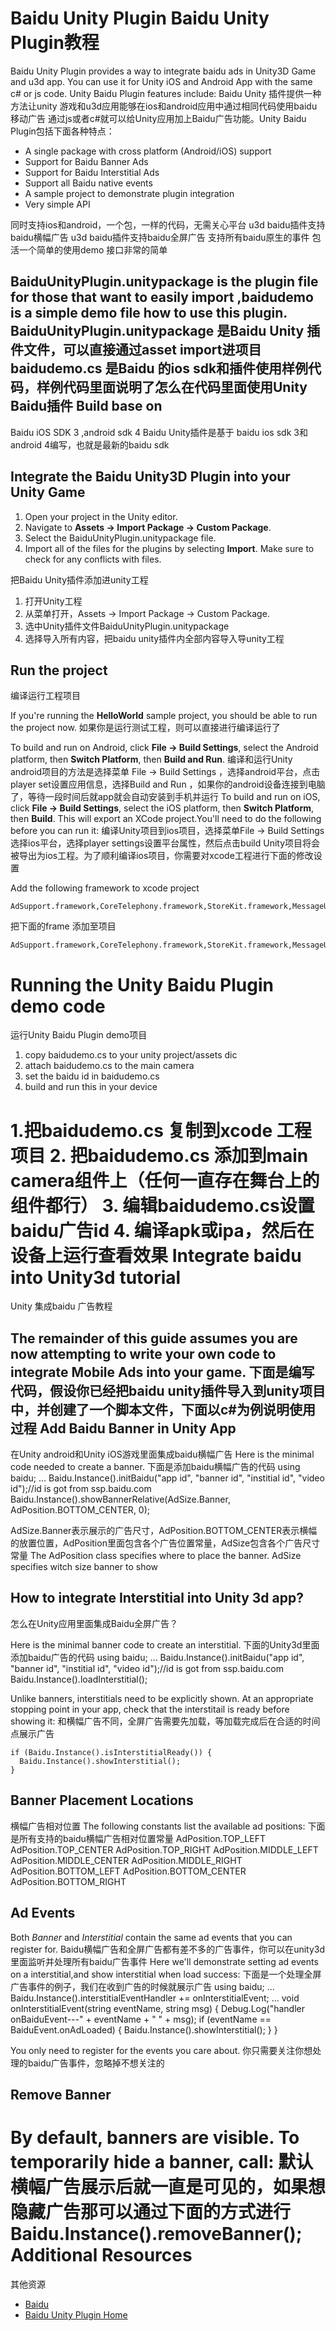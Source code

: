 Baidu Unity Plugin
Baidu Unity Plugin教程
==============================

Baidu Unity Plugin provides a way to integrate baidu ads in Unity3D Game and u3d app.
You can use it for Unity iOS and Android App with the same c# or js code.
Unity Baidu Plugin features include:
Baidu Unity 插件提供一种方法让unity 游戏和u3d应用能够在ios和android应用中通过相同代码使用baidu移动广告
通过js或者c#就可以给Unity应用加上Baidu广告功能。Unity Baidu Plugin包括下面各种特点：

* A single package with cross platform (Android/iOS) support
* Support for Baidu Banner Ads
* Support for Baidu Interstitial Ads
* Support all Baidu native events
* A sample project to demonstrate plugin integration
* Very simple API 

同时支持ios和android，一个包，一样的代码，无需关心平台
u3d baidu插件支持baidu横幅广告
u3d baidu插件支持baidu全屏广告
支持所有baidu原生的事件
包活一个简单的使用demo
接口非常的简单

BaiduUnityPlugin.unitypackage is the plugin  file for those that want to easily import
,baidudemo is a simple demo file how to use this plugin.
BaiduUnityPlugin.unitypackage 是Baidu Unity 插件文件，可以直接通过asset import进项目
baidudemo.cs  是Baidu 的ios sdk和插件使用样例代码，样例代码里面说明了怎么在代码里面使用Unity Baidu插件
Build base on 
------------
Baidu iOS SDK 3 ,android sdk 4
Baidu Unity插件是基于 baidu ios sdk 3和android 4编写，也就是最新的baidu sdk

Integrate the Baidu Unity3D Plugin into your Unity Game
-----------------------------------

1. Open your project in the Unity editor.
2. Navigate to **Assets -> Import Package -> Custom Package**.
3. Select the BaiduUnityPlugin.unitypackage file.
4. Import all of the files for the plugins by selecting **Import**. Make sure
   to check for any conflicts with files.

把Baidu Unity插件添加进unity工程
1. 打开Unity工程
2. 从菜单打开，Assets -> Import Package -> Custom Package.
3. 选中Unity插件文件BaiduUnityPlugin.unitypackage
4. 选择导入所有内容，把baidu unity插件内全部内容导入导unity工程

Run the project
---------------
编译运行工程项目

If you're running the **HelloWorld** sample project, you should be able to run
the project now.
如果你是运行测试工程，则可以直接进行编译运行了

To build and run on Android, click **File -> Build Settings**, select the
Android platform, then **Switch Platform**, then **Build and Run**.
编译和运行Unity android项目的方法是选择菜单 File -> Build Settings ，选择android平台，点击player set设置应用信息，选择Build and Run ，如果你的android设备连接到电脑了，等待一段时间后就app就会自动安装到手机并运行
To build and run on iOS, click **File -> Build Settings**, select the iOS
platform, then **Switch Platform**, then **Build**. This will export an
XCode project.You'll need to do the following before you can run it:
编译Unity项目到ios项目，选择菜单File -> Build Settings 选择ios平台，选择player settings设置平台属性，然后点击build
Unity项目将会被导出为ios工程。为了顺利编译ios项目，你需要对xcode工程进行下面的修改设置



Add the following framework to xcode project

    AdSupport.framework,CoreTelephony.framework,StoreKit.framework,MessageUI.framework,Security.framework

 把下面的frame 添加至项目

    AdSupport.framework,CoreTelephony.framework,StoreKit.framework,MessageUI.framework

Running the Unity Baidu Plugin demo code 
===========================
运行Unity Baidu Plugin demo项目

1. copy baidudemo.cs  to your unity project/assets dic
2. attach baidudemo.cs to the main camera
3. set the baidu id  in baidudemo.cs
4. build and run this in your device

1.把baidudemo.cs 复制到xcode 工程项目
2. 把baidudemo.cs 添加到main camera组件上（任何一直存在舞台上的组件都行）
3. 编辑baidudemo.cs设置baidu广告id
4. 编译apk或ipa，然后在设备上运行查看效果
Integrate  baidu into Unity3d tutorial
===========================
Unity 集成baidu 广告教程

The remainder of this guide assumes you are now attempting to write your own
code to integrate  Mobile Ads into your game.
下面是编写代码，假设你已经把baidu unity插件导入到unity项目中，并创建了一个脚本文件，下面以c#为例说明使用过程
Add Baidu Banner in Unity App 
-----------------
在Unity android和Unity iOS游戏里面集成baidu横幅广告
Here is the minimal code needed to create a banner.
下面是添加baidu横幅广告的代码
    using baidu;
    ...
    Baidu.Instance().initBaidu("app id", "banner id", "institial id", "video id");//id is got from ssp.baidu.com
    Baidu.Instance().showBannerRelative(AdSize.Banner, AdPosition.BOTTOM_CENTER, 0);

AdSize.Banner表示展示的广告尺寸，AdPosition.BOTTOM_CENTER表示横幅的放置位置，AdPosition里面包含各个广告位置常量，AdSize包含各个广告尺寸常量
The AdPosition class specifies where to place the banner. AdSize specifies witch size banner to show


How to integrate Interstitial into Unity 3d app?
-----------------------
怎么在Unity应用里面集成Baidu全屏广告？

Here is the minimal banner code to create an interstitial.
下面的Unity3d里面添加baidu广告的代码
    using baidu;
    ...
    Baidu.Instance().initBaidu("app id", "banner id", "institial id", "video id");//id is got from ssp.baidu.com
    Baidu.Instance().loadInterstitial(); 

Unlike banners, interstitials need to be explicitly shown. At an appropriate
stopping point in your app, check that the interstitail is ready before
showing it:
和横幅广告不同，全屏广告需要先加载，等加载完成后在合适的时间点展示广告

    if (Baidu.Instance().isInterstitialReady()) {
      Baidu.Instance().showInterstitial();
    }

Banner Placement Locations
--------------------------
横幅广告相对位置
The following constants list the available ad positions:
下面是所有支持的baidu横幅广告相对位置常量
    AdPosition.TOP_LEFT
    AdPosition.TOP_CENTER
    AdPosition.TOP_RIGHT
    AdPosition.MIDDLE_LEFT
    AdPosition.MIDDLE_CENTER
    AdPosition.MIDDLE_RIGHT
    AdPosition.BOTTOM_LEFT
    AdPosition.BOTTOM_CENTER
    AdPosition.BOTTOM_RIGHT

Ad Events
---------
Both _Banner_ and _Interstitial_ contain the same ad events that you can
register for. 
Baidu横幅广告和全屏广告都有差不多的广告事件，你可以在unity3d里面监听并处理所有baidu广告事件
Here we'll demonstrate setting ad events on a interstitial,and show interstitial when load success:
下面是一个处理全屏广告事件的例子，我们在收到广告的时候就展示广告
    using baidu;
    ...
    Baidu.Instance().interstitialEventHandler += onInterstitialEvent;
    ...
    void onInterstitialEvent(string eventName, string msg)
    {
        Debug.Log("handler onBaiduEvent---" + eventName + "   " + msg);
        if (eventName == BaiduEvent.onAdLoaded)
        {
            Baidu.Instance().showInterstitial();
        }
    }

You only need to register for the events you care about.
你只需要关注你想处理的baidu广告事件，忽略掉不想关注的

Remove Banner 
----------------
By default, banners are visible. To temporarily hide a banner, call:
默认横幅广告展示后就一直是可见的，如果想隐藏广告那可以通过下面的方式进行
    Baidu.Instance().removeBanner();
Additional Resources
====================
其他资源
* [Baidu](https://ssp.baidu.com/)
* [Baidu Unity Plugin Home](https://github.com/unity-plugins/BaiDu-Unity-Plugin)

